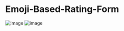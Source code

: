 # Emoji-Based-Rating-Form
![image](https://user-images.githubusercontent.com/100478492/214070591-bfcaf6df-35e8-4a51-a2b4-f6730c498446.png)
![image](https://user-images.githubusercontent.com/100478492/214070692-244c5517-20a2-4ce5-b547-b90987cf8ed4.png)
